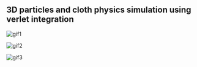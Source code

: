 ## 3D particles and cloth physics simulation using verlet integration

![gif1](http://pomf.nyafuu.org/files/jdoiry.gif)

![gif2](http://pomf.nyafuu.org/files/uvlcni.gif)

![gif3](http://pomf.nyafuu.org/files/ptzlfx.gif)
